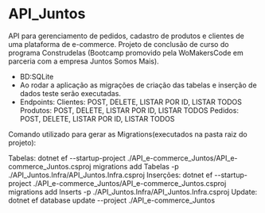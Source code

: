 # API_Juntos
API para gerenciamento de pedidos, cadastro de produtos e clientes de uma plataforma de e-commerce.
Projeto de conclusão de curso do programa Construdelas (Bootcamp promovido pela WoMakersCode em parceria com a empresa Juntos Somos Mais). 

- BD:SQLite
- Ao rodar a aplicação as migrações de criação das tabelas e inserção de dados teste serão executadas.
- Endpoints: 
           Clientes: POST, DELETE, LISTAR POR ID, LISTAR TODOS
           Produtos: POST, DELETE, LISTAR POR ID, LISTAR TODOS
           Pedidos: POST, DELETE, LISTAR POR ID, LISTAR TODOS


Comando utilizado para gerar as Migrations(executados na pasta raiz do projeto):

Tabelas: dotnet ef --startup-project ./API_e-commerce_Juntos/API_e-commerce_Juntos.csproj  migrations add Tabelas -p ./API_Juntos.Infra/API_Juntos.Infra.csproj
Inserções: dotnet ef --startup-project ./API_e-commerce_Juntos/API_e-commerce_Juntos.csproj  migrations add Inserts -p ./API_Juntos.Infra/API_Juntos.Infra.csproj
Update: dotnet ef database update --project ./API_e-commerce_Juntos 
